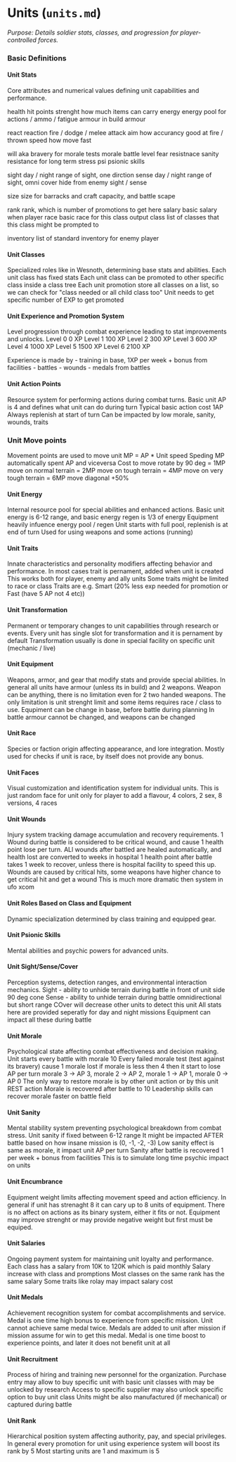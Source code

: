 # Units (`units.md`)
*Purpose: Details soldier stats, classes, and progression for player-controlled forces.*
### Basic Definitions

#### Unit Stats
Core attributes and numerical values defining unit capabilities and performance.

health      hit points
strenght    how much items can carry
energy      energy pool for actions / ammo / fatigue
armour      in build armour 

react       reaction fire / dodge / melee attack
aim         how accurancy good at fire / thrown
speed       how move fast

will        aka bravery for morale tests
morale      battle level fear resistnace
sanity      resistance for long term stress
psi         psionic skills 

sight       day / night range of sight, one dirction
sense       day / night range of sight, omni
cover       hide from enemy sight / sense

size        size for barracks and craft capacity, and battle scape

rank            rank, which is number of promotions to get here
salary          basic salary when player
race            basic race for this class
output class    list of classes that this class might be prompted to

inventory       list of standard inventory for enemy player

#### Unit Classes
Specialized roles like in Wesnoth, determining base stats and abilities.
Each unit class has fixed stats
Each unit class can be promoted to other specific class inside a class tree
Each unit promotion store all classes on a list, so we can check for "class needed or all child class too"
Unit needs to get specific number of EXP to get promoted


#### Unit Experience and Promotion System
Level progression through combat experience leading to stat improvements and unlocks.
Level 0     0 XP
Level 1     100 XP
Level 2     300 XP
Level 3     600 XP
Level 4     1000 XP
Level 5     1500 XP
Level 6     2100 XP

Experience is made by
    - training in base, 1XP per week + bonus from facilities
    - battles 
    - wounds
    - medals from battles

#### Unit Action Points
Resource system for performing actions during combat turns.
Basic unit AP is 4 and defines what unit can do during turn 
Typical basic action cost 1AP
Always replenish at start of turn
Can be impacted by low morale, sanity, wounds, traits

### Unit Move points
Movement points are used to move unit
MP = AP * Unit speed
Speding MP automatically spent AP and viceversa
Cost to move 
    rotate by 90 deg = 1MP
    move on normal terrain = 2MP
    move on tough terrain = 4MP
    move on very tough terrain = 6MP
    move diagonal +50%

#### Unit Energy
Internal resource pool for special abilities and enhanced actions.
Basic unit energy is 6-12 range, and basic energy regen is 1/3 of energy
Equipment heavily infuence energy pool / regen
Unit starts with full pool, replenish is at end of turn
Used for using weapons and some actions (running)

#### Unit Traits
Innate characteristics and personality modifiers affecting behavior and performance.
In most cases trait is pernament, added when unit is created
This works both for player, enemy and ally units
Some traits might be limited to race or class
Traits are e.g. Smart (20% less exp needed for promotion or Fast (have 5 AP not 4 etc))

#### Unit Transformation
Permanent or temporary changes to unit capabilities through research or events.
Every unit has single slot for transformation and it is pernament by default
Transformation usually is done in special facility on specific unit (mechanic / live)

#### Unit Equipment
Weapons, armor, and gear that modify stats and provide special abilities.
In general all units have armour (unless its in build) and 2 weapons. 
Weapon can be anything, there is no limitation even for 2 two handed weapons. 
The only limitation is unit strenght limit and some items requires race / class to use. 
Equpiment can be change in base, before battle during planning
In battle armour cannot be changed, and weapons can be changed

#### Unit Race
Species or faction origin affecting appearance, and lore integration.
Mostly used for checks if unit is race, by itself does not provide any bonus. 

#### Unit Faces
Visual customization and identification system for individual units.
This is just random face for unit only for player to add a flavour, 
4 colors, 2 sex, 8 versions, 4 races

#### Unit Wounds
Injury system tracking damage accumulation and recovery requirements.
1 Wound during battle is considered to be critical wound, and cause 1 health point lose per turn. 
ALl wounds after battled are healed automatically, and health lost are converted to weeks in hospital 
1 health point after battle takes 1 week to recover, unless there is hospital facility to speed this up. 
Wounds are caused by critical hits, some weapons have higher chance to get critical hit and get a wound
This is much more dramatic then system in ufo xcom

#### Unit Roles Based on Class and Equipment
Dynamic specialization determined by class training and equipped gear.

#### Unit Psionic Skills
Mental abilities and psychic powers for advanced units.

#### Unit Sight/Sense/Cover
Perception systems, detection ranges, and environmental interaction mechanics.
Sight - ability to unhide terrain during battle in front of unit side 90 deg cone
Sense - ability to unhide terrain during battle omnidirectional but short range
COver will decrease other units to detect this unit
All stats here are provided seperatly for day and night missions
Equipment can impact all these during battle

#### Unit Morale
Psychological state affecting combat effectiveness and decision making.
Unit starts every battle with morale 10
Every failed morale test (test against its bravery) cause 1 morale lost
if morale is less then 4 then it start to lose AP per turn
morale 3 -> AP 3, morale 2 -> AP 2, morale 1 -> AP 1, morale 0 -> AP 0
The only way to restore morale is by other unit action or by this unit REST action
Morale is recovered after battle to 10
Leadership skills can recover morale faster on battle field

#### Unit Sanity
Mental stability system preventing psychological breakdown from combat stress.
Unit sanity if fixed between 6-12 range
It might be impacted AFTER battle based on how insane mission is (0, -1, -2, -3)
Low sanity effect is same as morale, it impact unit AP per turn 
Sanity after battle is recovered 1 per week + bonus from facilities
This is to simulate long time psychic impact on units

#### Unit Encumbrance
Equipment weight limits affecting movement speed and action efficiency.
In general if unit has strenaght 8 it can cary up to 8 units of equipment. 
There is no affect on actions as its binary system, either it fits or not. 
Equipment may improve strenght or may provide negative weight but first must be equiped. 

#### Unit Salaries
Ongoing payment system for maintaining unit loyalty and performance.
Each class has a salary from 10K to 120K which is paid monthly
Salary increase with class and promptions
Most classes on the same rank has the same salary
Some traits like rolay may impact salary cost

#### Unit Medals
Achievement recognition system for combat accomplishments and service.
Medal is one time high bonus to experience from specific mission. 
Unit cannot achieve same medal twice. 
Medals are added to unit after mission if mission assume for win to get this medal. 
Medal is one time boost to experience points, and later it does not benefit unit at all 

#### Unit Recruitment
Process of hiring and training new personnel for the organization.
Purchase entry may allow to buy specific unit with basic unit classes with may be unlocked by research
Access to specific supplier may also unlock specific option to buy unit class
Units might be also manufactured (if mechanical) or captured during battle 

#### Unit Rank
Hierarchical position system affecting authority, pay, and special privileges.
In general every promotion for unit using experience system will boost its rank by 5
Most starting units are 1 and maximum is 5